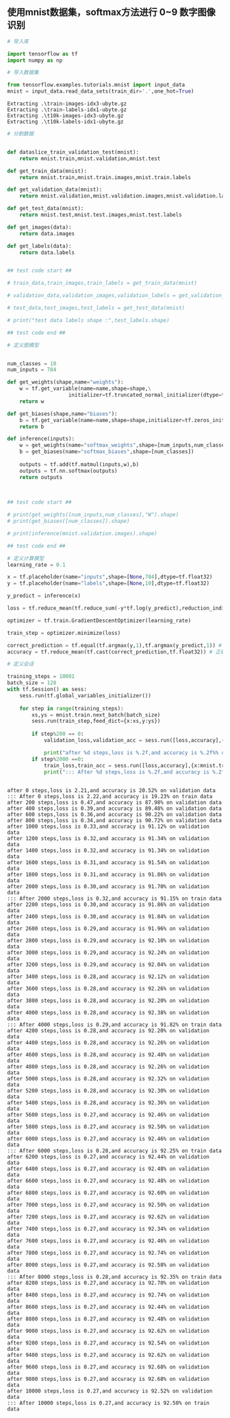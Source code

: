 
## 使用mnist数据集，softmax方法进行 0~9 数字图像识别


```python
# 导入库

import tensorflow as tf
import numpy as np
```


```python
# 导入数据集

from tensorflow.examples.tutorials.mnist import input_data
mnist = input_data.read_data_sets(train_dir='.',one_hot=True)

```

    Extracting .\train-images-idx3-ubyte.gz
    Extracting .\train-labels-idx1-ubyte.gz
    Extracting .\t10k-images-idx3-ubyte.gz
    Extracting .\t10k-labels-idx1-ubyte.gz
    


```python
# 分割数据


def dataslice_train_validation_test(mnist):
    return mnist.train,mnist.validation,mnist.test

def get_train_data(mnist):
    return mnist.train,mnist.train.images,mnist.train.labels

def get_validation_data(mnist):
    return mnist.validation,mnist.validation.images,mnist.validation.labels

def get_test_data(mnist):
    return mnist.test,mnist.test.images,mnist.test.labels

def get_images(data):
    return data.images

def get_labels(data):
    return data.labels


## test code start ##

# train_data,train_images,train_labels = get_train_data(mnist)

# validation_data,validation_images,validation_labels = get_validation_data(mnist)

# test_data,test_images,test_labels = get_test_data(mnist)

# print("test data labels shape :",test_labels.shape)

## test code end ##

```


```python
# 定义图模型


num_classes = 10
num_inputs = 784

def get_weights(shape,name="weights"):
    w = tf.get_variable(name=name,shape=shape,\
                    initializer=tf.truncated_normal_initializer(dtype=tf.float32,mean=0,stddev=0.05))
    return w

def get_biases(shape,name="biases"):
    b = tf.get_variable(name=name,shape=shape,initializer=tf.zeros_initializer(dtype=tf.float32)) + 0.1
    return b

def inference(inputs):
    w = get_weights(name="softmax_weights",shape=[num_inputs,num_classes])
    b = get_biases(name="softmax_biases",shape=[num_classes])
    
    outputs = tf.add(tf.matmul(inputs,w),b)
    outputs = tf.nn.softmax(outputs)
    return outputs

   
    
## test code start ##

# print(get_weights([num_inputs,num_classes],"W").shape)
# print(get_biases([num_classes]).shape)

# print(inference(mnist.validation.images).shape)

## test code end ##
```


```python
# 定义计算模型
learning_rate = 0.1

x = tf.placeholder(name="inputs",shape=[None,784],dtype=tf.float32)
y = tf.placeholder(name="labels",shape=[None,10],dtype=tf.float32)

y_predict = inference(x)

loss = tf.reduce_mean(tf.reduce_sum(-y*tf.log(y_predict),reduction_indices=[1]))

optimizer = tf.train.GradientDescentOptimizer(learning_rate)

train_step = optimizer.minimize(loss)

correct_prediction = tf.equal(tf.argmax(y,1),tf.argmax(y_predict,1)) # 正确数
accuracy = tf.reduce_mean(tf.cast(correct_prediction,tf.float32)) # 正确率

```


```python
# 定义会话

training_steps = 10001
batch_size = 128
with tf.Session() as sess:
    sess.run(tf.global_variables_initializer())
    
    for step in range(training_steps):
        xs,ys = mnist.train.next_batch(batch_size)
        sess.run(train_step,feed_dict={x:xs,y:ys})
        
        if step%200 == 0:
            validation_loss,validation_acc = sess.run([loss,accuracy],{x:mnist.validation.images,y:mnist.validation.labels})

            print("after %d steps,loss is %.2f,and accuracy is %.2f%% on validation data"%(step,validation_loss,validation_acc*100))
        if step%2000 ==0:
            train_loss,train_acc = sess.run([loss,accuracy],{x:mnist.train.images,y:mnist.train.labels})
            print("::: After %d steps,loss is %.2f,and accuracy is %.2f%% on train data"%(step,train_loss,train_acc*100))
            
```

    after 0 steps,loss is 2.21,and accuracy is 20.52% on validation data
    ::: After 0 steps,loss is 2.22,and accuracy is 19.23% on train data
    after 200 steps,loss is 0.47,and accuracy is 87.98% on validation data
    after 400 steps,loss is 0.39,and accuracy is 89.48% on validation data
    after 600 steps,loss is 0.36,and accuracy is 90.22% on validation data
    after 800 steps,loss is 0.34,and accuracy is 90.72% on validation data
    after 1000 steps,loss is 0.33,and accuracy is 91.12% on validation data
    after 1200 steps,loss is 0.32,and accuracy is 91.34% on validation data
    after 1400 steps,loss is 0.32,and accuracy is 91.34% on validation data
    after 1600 steps,loss is 0.31,and accuracy is 91.54% on validation data
    after 1800 steps,loss is 0.31,and accuracy is 91.86% on validation data
    after 2000 steps,loss is 0.30,and accuracy is 91.70% on validation data
    ::: After 2000 steps,loss is 0.32,and accuracy is 91.15% on train data
    after 2200 steps,loss is 0.30,and accuracy is 91.86% on validation data
    after 2400 steps,loss is 0.30,and accuracy is 91.84% on validation data
    after 2600 steps,loss is 0.29,and accuracy is 91.96% on validation data
    after 2800 steps,loss is 0.29,and accuracy is 92.10% on validation data
    after 3000 steps,loss is 0.29,and accuracy is 92.24% on validation data
    after 3200 steps,loss is 0.29,and accuracy is 92.04% on validation data
    after 3400 steps,loss is 0.28,and accuracy is 92.12% on validation data
    after 3600 steps,loss is 0.28,and accuracy is 92.26% on validation data
    after 3800 steps,loss is 0.28,and accuracy is 92.20% on validation data
    after 4000 steps,loss is 0.28,and accuracy is 92.38% on validation data
    ::: After 4000 steps,loss is 0.29,and accuracy is 91.82% on train data
    after 4200 steps,loss is 0.28,and accuracy is 92.20% on validation data
    after 4400 steps,loss is 0.28,and accuracy is 92.26% on validation data
    after 4600 steps,loss is 0.28,and accuracy is 92.48% on validation data
    after 4800 steps,loss is 0.28,and accuracy is 92.26% on validation data
    after 5000 steps,loss is 0.28,and accuracy is 92.32% on validation data
    after 5200 steps,loss is 0.28,and accuracy is 92.30% on validation data
    after 5400 steps,loss is 0.28,and accuracy is 92.36% on validation data
    after 5600 steps,loss is 0.27,and accuracy is 92.46% on validation data
    after 5800 steps,loss is 0.27,and accuracy is 92.50% on validation data
    after 6000 steps,loss is 0.27,and accuracy is 92.46% on validation data
    ::: After 6000 steps,loss is 0.28,and accuracy is 92.25% on train data
    after 6200 steps,loss is 0.27,and accuracy is 92.44% on validation data
    after 6400 steps,loss is 0.27,and accuracy is 92.48% on validation data
    after 6600 steps,loss is 0.27,and accuracy is 92.48% on validation data
    after 6800 steps,loss is 0.27,and accuracy is 92.60% on validation data
    after 7000 steps,loss is 0.27,and accuracy is 92.50% on validation data
    after 7200 steps,loss is 0.27,and accuracy is 92.62% on validation data
    after 7400 steps,loss is 0.27,and accuracy is 92.34% on validation data
    after 7600 steps,loss is 0.27,and accuracy is 92.46% on validation data
    after 7800 steps,loss is 0.27,and accuracy is 92.74% on validation data
    after 8000 steps,loss is 0.27,and accuracy is 92.58% on validation data
    ::: After 8000 steps,loss is 0.28,and accuracy is 92.35% on train data
    after 8200 steps,loss is 0.27,and accuracy is 92.70% on validation data
    after 8400 steps,loss is 0.27,and accuracy is 92.74% on validation data
    after 8600 steps,loss is 0.27,and accuracy is 92.44% on validation data
    after 8800 steps,loss is 0.27,and accuracy is 92.48% on validation data
    after 9000 steps,loss is 0.27,and accuracy is 92.62% on validation data
    after 9200 steps,loss is 0.27,and accuracy is 92.54% on validation data
    after 9400 steps,loss is 0.27,and accuracy is 92.62% on validation data
    after 9600 steps,loss is 0.27,and accuracy is 92.68% on validation data
    after 9800 steps,loss is 0.27,and accuracy is 92.68% on validation data
    after 10000 steps,loss is 0.27,and accuracy is 92.52% on validation data
    ::: After 10000 steps,loss is 0.27,and accuracy is 92.50% on train data
    

